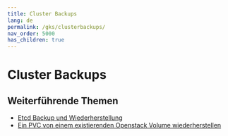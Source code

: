 ```yaml
---
title: Cluster Backups
lang: de
permalink: /gks/clusterbackups/
nav_order: 5000
has_children: true
---
```

<!-- LTeX:  language=de-DE -->
# Cluster Backups

## Weiterführende Themen

* [Etcd Backup und Wiederherstellung](/gks/clusterbackups/etcdbackups/)
* [Ein PVC von einem existierenden Openstack Volume wiederherstellen](/gks/clusterbackups/restorepvcfromvolume/)

